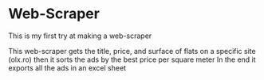 # Web-Scraper
This is my first try at making a web-scraper

This web-scraper gets the title, price, and surface of flats on a specific site (olx.ro) then it sorts the ads by the best price per square meter
In the end it exports all the ads in an excel sheet

